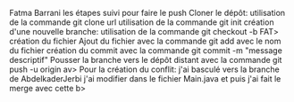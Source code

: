 Fatma Barrani
les étapes suivi pour faire le push
Cloner le dépôt: utilisation de la commande git clone url
utilisation de la commande git init
création d'une nouvelle branche: utilisation de la commande git checkout -b FAT>
création du fichier
Ajout du fichier avec la commande git add avec le nom du fichier
création du commit avec la commande git commit -m "message descriptif"
Pousser la branche vers le dépôt distant avec la commande git push -u origin av>
Pour la création du conflit: j'ai basculé vers la branche de AbdelkaderJerbi
j'ai modifier dans le fichier Main.java et puis j'ai fait le merge avec cette b>




 
  

